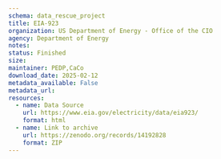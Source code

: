 ```yaml
---
schema: data_rescue_project 
title: EIA-923
organization: US Department of Energy - Office of the CIO
agency: Department of Energy
notes: 
status: Finished
size: 
maintainer: PEDP,CaCo
download_date: 2025-02-12
metadata_available: False
metadata_url: 
resources:
  - name: Data Source
    url: https://www.eia.gov/electricity/data/eia923/
    format: html
  - name: Link to archive
    url: https://zenodo.org/records/14192828
    format: ZIP
---
```

